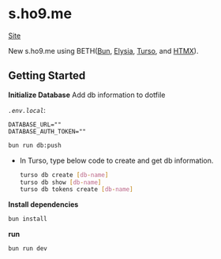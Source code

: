 # s.ho9.me

[Site](https://s.ho9.me)  

New s.ho9.me using BETH([Bun](https://bun.sh/), [Elysia](https://elysiajs.com/), [Turso](https://turso.tech/), and [HTMX](https://htmx.org/)).  

## Getting Started

**Initialize Database**
Add db information to dotfile  

_`.env.local`_:  
```
DATABASE_URL=""
DATABASE_AUTH_TOKEN=""
```

```sh
bun run db:push
```

* In Turso, type below code to create and get db information.
    ```sh
    turso db create [db-name]
    turso db show [db-name]
    turso db tokens create [db-name]
    ```

**Install dependencies**
```sh
bun install
```

**run**
```sh
bun run dev
```
